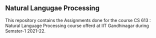## Natural Langugae Processing 
This repository contains the Assignments done for the course CS 613 : Natural Language Processing course offerd at IIT Gandhinagar during Semster-1 2021-22.